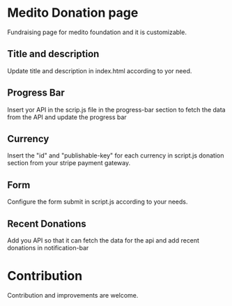 # Medito Donation page
Fundraising page for medito foundation and it is customizable.

## Title and description
Update title and description in index.html according to yor need.

## Progress Bar
Insert yor API in the scrip.js file in the progress-bar section to fetch the data from the API and update the progress bar

## Currency
Insert the "id" and "publishable-key" for each currency in script.js donation section from your stripe payment gateway.

## Form
Configure the form submit in script.js according to your needs.

## Recent Donations
Add you API so that it can fetch the data for the api and add recent donations in notification-bar

# Contribution
Contribution and improvements are welcome.